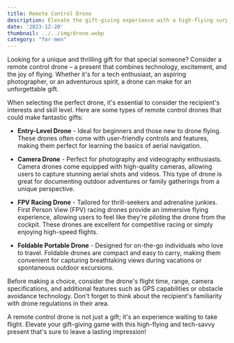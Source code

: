 ```yaml
---
title: Remote Control Drone
description: Elevate the gift-giving experience with a high-flying surprise.
date: '2023-12-20'
thumbnail: ../../img/drone.webp
category: "for-men"
---
```


Looking for a unique and thrilling gift for that special someone? Consider a remote control drone – a present that
combines technology, excitement, and the joy of flying. Whether it's for a tech enthusiast, an aspiring photographer, or
an adventurous spirit, a drone can make for an unforgettable gift.

When selecting the perfect drone, it's essential to consider the recipient's interests and skill level. Here are some
types of remote control drones that could make fantastic gifts:

- **Entry-Level Drone** - Ideal for beginners and those new to drone flying. These drones often come with user-friendly
  controls and features, making them perfect for learning the basics of aerial navigation.

- **Camera Drone** - Perfect for photography and videography enthusiasts. Camera drones come equipped with high-quality
  cameras, allowing users to capture stunning aerial shots and videos. This type of drone is great for documenting
  outdoor adventures or family gatherings from a unique perspective.

- **FPV Racing Drone** - Tailored for thrill-seekers and adrenaline junkies. First Person View (FPV) racing drones
  provide an immersive flying experience, allowing users to feel like they're piloting the drone from the cockpit. These
  drones are excellent for competitive racing or simply enjoying high-speed flights.

- **Foldable Portable Drone** - Designed for on-the-go individuals who love to travel. Foldable drones are compact and
  easy to carry, making them convenient for capturing breathtaking views during vacations or spontaneous outdoor
  excursions.

Before making a choice, consider the drone's flight time, range, camera specifications, and additional features such as
GPS capabilities or obstacle avoidance technology. Don't forget to think about the recipient's familiarity with drone
regulations in their area.

A remote control drone is not just a gift; it's an experience waiting to take flight. Elevate your gift-giving game with
this high-flying and tech-savvy present that's sure to leave a lasting impression!
